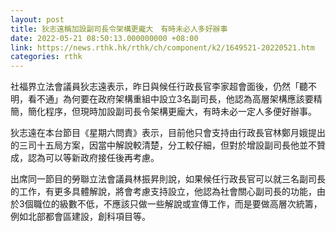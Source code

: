 ```yaml
---
layout: post
title: 狄志遠稱加設副司長令架構更龐大　有時未必人多好辦事
date: 2022-05-21 08:50:13.000000000 +08:00
link: https://news.rthk.hk/rthk/ch/component/k2/1649521-20220521.htm
categories: rthk
---
```


社福界立法會議員狄志遠表示，昨日與候任行政長官李家超會面後，仍然「聽不明，看不通」為何要在政府架構重組中設立3名副司長，他認為高層架構應該要精簡，簡化程序，但現時加設副司長令架構更龐大，有時未必一定人多便好辦事。

狄志遠在本台節目《星期六問責》表示，目前他只會支持由行政長官林鄭月娥提出的三司十五局方案，因當中解說較清楚，分工較仔細，但對於增設副司長他並不贊成，認為可以等新政府接任後再考慮。

出席同一節目的勞聯立法會議員林振昇則說，如果候任行政長官可以就三名副司長的工作，有更多具體解說，將會考慮支持設立，他認為社會關心副司長的功能，由於3個職位的級數不低，不應該只做一些解說或宣傳工作，而是要做高層次統籌，例如北部都會區建設，創科項目等。

